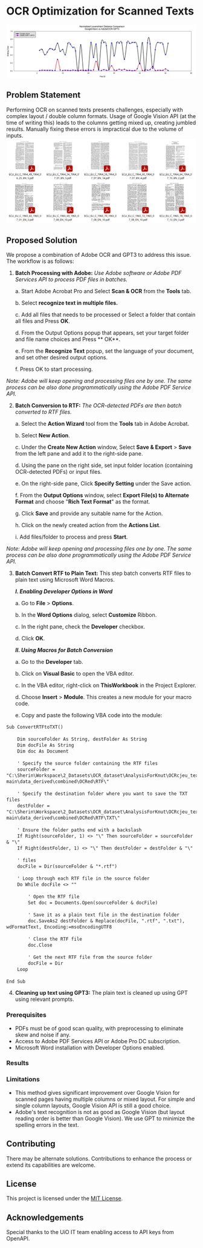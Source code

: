 # OCR Optimization for Scanned Texts

![](https://github.com/sherinsugathan/AdobeGPT-OCR/blob/6bba2ef5376c042250e761a7a96bb1bc4673678c/testResults/snapshot.png)

## Problem Statement
Performing OCR on scanned texts presents challenges, especially with complex layout / double column formats. Usage of Google Vision API (at the time of writing this) leads to the columns getting mixed up, creating jumbled results. Manually fixing these errors is impractical due to the volume of inputs.
![](https://github.com/sherinsugathan/AdobeGPT-OCR/blob/2b31667f99ed68f62d78adbcd09905a7738065eb/sampleImages/ExampleDocumentLayout.png)
## Proposed Solution
We propose a combination of Adobe OCR and GPT3 to address this issue. The workflow is as follows:

1. **Batch Processing with Adobe:** _Use Adobe software or Adobe PDF Services API to process PDF files in batches._

    a. Start Adobe Acrobat Pro and Select **Scan & OCR** from the **Tools** tab.

    b. Select **recognize text in multiple files.** 

    c. Add all files that needs to be processed or Select a folder that contain all files and Press **OK**. 
    
    d. From the Output Options popup that appears, set your target folder and file name choices and Press **    OK**.

    e. From the **Recognize Text** popup, set the language of your document, and set other desired output options.

    f. Press OK to start processing. 

_Note: Adobe will keep opening and processing files one by one. The same process can be also done programmatically using the Adobe PDF Service API._

2. **Batch Conversion to RTF:** _The OCR-detected PDFs are then batch converted to RTF files._

    a. Select the **Action Wizard** tool from the **Tools** tab in Adobe Acrobat.

   b. Select **New Action**.

   c. Under the **Create New Action** window, Select **Save & Export** > **Save** from the left pane and add it to the right-side pane.

   d. Using the pane on the right side, set input folder location (containing OCR-detected PDFs) or input files.

   e. On the right-side pane, Click **Specify Setting** under the Save action.

   f. From the **Output Options** window, select **Export File(s) to Alternate Format** and choose "**Rich Text Format**" as the format. 

   g. Click **Save** and provide any suitable name for the Action.

   h. Click on the newly created action from the **Actions List**.

   i. Add files/folder to process and press **Start**.

_Note: Adobe will keep opening and processing files one by one. The same process can be also done programmatically using the Adobe PDF Service API._

3. **Batch Convert RTF to Plain Text:** This step batch converts RTF files to plain text using Microsoft Word Macros.

   ***I. Enabling Developer Options in Word***

   a. Go to **File** > **Options**.

   b. In the **Word Options** dialog, select **Customize** Ribbon.

   c. In the right pane, check the **Developer** checkbox.

   d. Click **OK**.

   ***II. Using Macros for Batch Conversion***

   a. Go to the **Developer** tab.

   b. Click on **Visual Basic** to open the VBA editor.

   c. In the VBA editor, right-click on **ThisWorkbook** in the Project Explorer.

   d. Choose **Insert** > **Module**. This creates a new module for your macro code.

   e. Copy and paste the following VBA code into the module:

```angular2html
Sub ConvertRTFtoTXT()

    Dim sourceFolder As String, destFolder As String
    Dim docFile As String
    Dim doc As Document
    
    ' Specify the source folder containing the RTF files
    sourceFolder = "C:\Sherin\Workspace\2_Datasets\OCR_dataset\AnalysisForKnut\OCRcjeu_texts-main\data_derived\combined\OCRed\RTF\"
    
    ' Specify the destination folder where you want to save the TXT files
    destFolder = "C:\Sherin\Workspace\2_Datasets\OCR_dataset\AnalysisForKnut\OCRcjeu_texts-main\data_derived\combined\OCRed\RTF\TXT\"
    
    ' Ensure the folder paths end with a backslash
    If Right(sourceFolder, 1) <> "\" Then sourceFolder = sourceFolder & "\"
    If Right(destFolder, 1) <> "\" Then destFolder = destFolder & "\"
    
    ' files
    docFile = Dir(sourceFolder & "*.rtf")
    
    ' Loop through each RTF file in the source folder
    Do While docFile <> ""
    
        ' Open the RTF file
        Set doc = Documents.Open(sourceFolder & docFile)
        
        ' Save it as a plain text file in the destination folder
        doc.SaveAs2 destFolder & Replace(docFile, ".rtf", ".txt"), wdFormatText, Encoding:=msoEncodingUTF8
        
        ' Close the RTF file
        doc.Close
        
        ' Get the next RTF file from the source folder
        docFile = Dir
    Loop

End Sub
```

4. **Cleaning up text using GPT3:** The plain text is cleaned up using GPT using relevant prompts.

### Prerequisites
- PDFs must be of good scan quality, with preprocessing to eliminate skew and noise if any.
- Access to Adobe PDF Services API or Adobe Pro DC subscription.
- Microsoft Word installation with Developer Options enabled.

### Results


### Limitations
- This method gives significant improvement over Google Vision for scanned pages having multiple columns or mixed layout. For simple and single column layouts, Google Vision API is still a good choice.
- Adobe's text recognition is not as good as Google Vision (but layout reading order is better than Google Vision). We use GPT to minimize the spelling errors in the text.

## Contributing
There may be alternate solutions. Contributions to enhance the process or extend its capabilities are welcome.

## License
This project is licensed under the [MIT License](LICENSE).

## Acknowledgements
Special thanks to the UiO IT team enabling access to API keys from OpenAPI.
